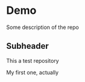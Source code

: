 # Demo

Some description of the repo

## Subheader

This a test repository

My first one, actually


